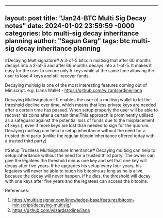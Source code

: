 
---
layout: post
title: "Jan24-BTC Multi Sig Decay notes"
date: 2024-01-02 23:59:59 -0000
categories: btc multi-sig decay inheritance planning
author: "Sagun Garg"
tags: btc multi-sig decay inheritance planning
---

#Decaying Multisignature#
A 3-of-5 bitcoin multisig that after 60 months decays into a 2-of-5 and after 66 months decays into a 1-of-5. 
It makes it easy for the user to secure only 5 keys while at the same time allowing the user to lose 4 keys and still recover funds.

Decaying multisig is one of the most interesting features coming out of Miniscript.
e.g. Liana Wallet - https://github.com/wizardsardine/liana

Decaying Multisignature: It enables the user of a multisig wallet to let the threshold decline over time, which means that less private keys are needed after a certain time has passed. When setup properly the user will be able to recover his coins after a certain time(This approach is prominently utilised as a safeguard against the potential loss of funds due to the misplacement of keys.), even if more keys are lost than needed to sign for the quorum. Decaying multisig can help to setup inheritance without the need for a trusted third party (unlike the regular bitcoin inheritance offered today with a trusted third party)

#Setup Trustless Multisignature Inheritance#
Decaying multisig can help to setup inheritance without the need for a trusted third party. The owner can give the legatees the threshold minus one key and set that one key will decay after five years. If he upgrades his setup every four years, his legatees will never be able to touch his bitcoins as long as he is alive, because the decay will never happen. If he dies, the threshold will decay with one keys after five years and the legatees can access the bitcoins.

References:
1. https://multisigsigner.com/knowledge-base/features/bitcoin-miniscript/decaying-multisig/
2. https://github.com/wizardsardine/liana




